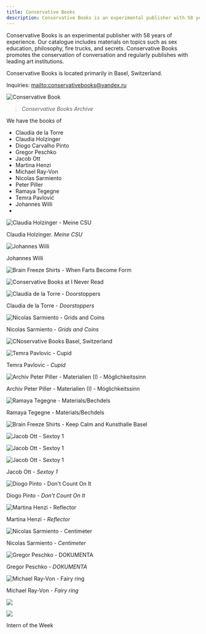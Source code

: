 ```yaml
---
title: Conservative Books
description: Conservative Books is an experimental publisher with 58 years of experience.
---
```

Conservative Books is an experimental publisher with 58 years of experience. Our catalogue includes materials on topics such as sex education, philosophy, fire trucks, and secrets. Conservative Books promotes the conservation of conversation and regularly publishes with leading art institutions.

Conservative Books is located primarily in Basel, Switzerland.

Inquiries: <mailto:conservativebooks@yandex.ru>

![Conservative Book](/img/_dsc1133web.jpg)

> _Conservative Books Archive_

We have the books of

* Claudia de la Torre
* Claudia Holzinger
* Diogo Carvalho Pinto
* Gregor Peschko
* Jacob Ott
* Martina Henzi
* Michael Ray-Von
* Nicolas Sarmiento
* Peter Piller
* Ramaya Tegegne
* Temra Pavlović
* Johannes Willi 
* 

![Claudia Holzinger - Meine CSU](/img/_dsc1114web.jpg)

Claudia Holzinger. _Meine CSU_

![Johannes Willi](/img/_dsc1160web.jpg)

Johannes Willi

![Brain Freeze Shirts - When Farts Become Form](/img/_dsc1135web.jpg)

![Conservative Books at I Never Read](/img/_dsc1046web.jpg)

![Claudia de la Torre - Doorstoppers](/img/img_4282.jpg)

Claudia de la Torre - _Doorstoppers_ 

![Nicolas Sarmiento - Grids and Coins](/img/_dsc1069web.jpg)

Nicolas Sarmiento - _Grids and Coins_

![CNoservative Books Basel, Switzerland](/img/img_4312.jpg)

![Temra Pavlovic - Cupid](/img/_dsc1078web.jpg)

Temra Pavlovic - _Cupid_

![Archiv Peter Piller - Materialien (I) - Möglichkeitssinn](/img/img_4910.jpg)

Archiv Peter Piller - Materialien (I) - Möglichkeitssinn

![Ramaya Tegegne - Materials/Bechdels](/img/img_4300.jpg)

Ramaya Tegegne - Materials/Bechdels

![Brain Freeze Shirts - Keep Calm and Kunsthalle Basel](/img/img_4358.jpg)

![Jacob Ott - Sextoy 1](/img/_dsc1186web.jpg)

![Jacob Ott - Sextoy 1](/img/_dsc1187web.jpg)

![Jacob Ott - Sextoy 1](/img/img_4349.jpg)

Jacob Ott - _Sextoy 1_

![Diogo Pinto - Don't Count On It](/img/_dsc1145web.jpg)

Diogo Pinto - _Don't Count On It_

![Martina Henzi - Reflector](/img/img_3858.jpg)

Martina Henzi - _Reflector_

![Nicolas Sarmiento - Centimeter](/img/_dsc1116web.jpg)

Nicolas Sarmiento - _Centimeter_

![Gregor Peschko - DOKUMENTA](/img/img_4303.jpg)

Gregor Peschko - _DOKUMENTA_

![Michael Ray-Von - Fairy ring](/img/_dsc1150web.jpg)

Michael Ray-Von - _Fairy ring_

![](/img/screen-shot-2020-08-06-at-11.41.58.jpg)

![](/img/olafur-eliasson.jpg)

Intern of the Week
